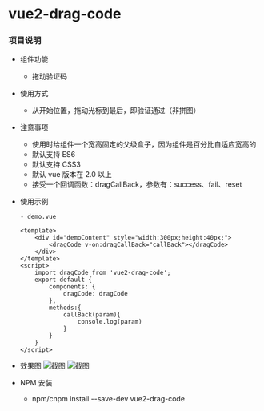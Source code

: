 # vue2-drag-code

### 项目说明
- 组件功能
    - 拖动验证码

- 使用方式
	- 从开始位置，拖动光标到最后，即验证通过（非拼图）

- 注意事项
    - 使用时给组件一个宽高固定的父级盒子，因为组件是百分比自适应宽高的
    - 默认支持 ES6 
    - 默认支持 CSS3 
    - 默认 vue 版本在 2.0 以上
    - 接受一个回调函数：dragCallBack，参数有：success、fail、reset

- 使用示例
    ```
    - demo.vue
    
    <template>
        <div id="demoContent" style="width:300px;height:40px;">
            <dragCode v-on:dragCallBack="callBack"></dragCode>
        </div>
    </template>
    <script>
        import dragCode from 'vue2-drag-code';
        export default {
            components: {
                dragCode: dragCode
            },
            methods:{
                callBack(param){
                    console.log(param)
                }
            }
        }
    </script>
    
    ```
- 效果图
![截图](http://106.12.9.152:8008/vue2_drag_code/img1.png)
![截图](http://106.12.9.152:8008/vue2_drag_code/img2.png)

- NPM 安装
    - npm/cnpm install --save-dev vue2-drag-code

